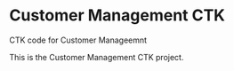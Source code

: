 # Customer Management CTK
CTK code for Customer Manageemnt

This is the Customer Management CTK project.


